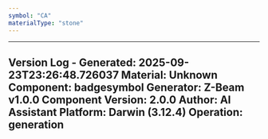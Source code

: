 ```yaml
---
symbol: "CA"
materialType: "stone"
---
```


---
Version Log - Generated: 2025-09-23T23:26:48.726037
Material: Unknown
Component: badgesymbol
Generator: Z-Beam v1.0.0
Component Version: 2.0.0
Author: AI Assistant
Platform: Darwin (3.12.4)
Operation: generation
---